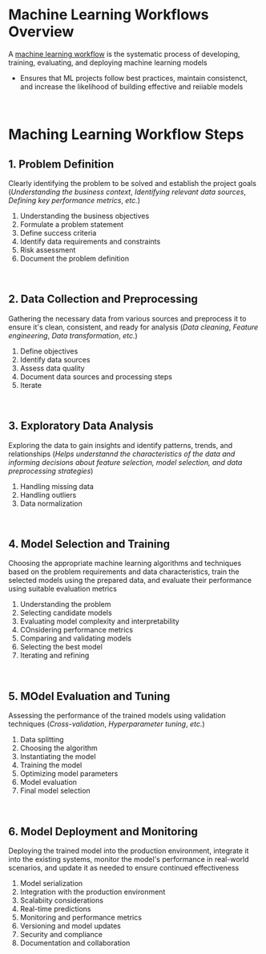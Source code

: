 # Machine Learning Workflows Overview

A [machine learning workflow](https://www.purestorage.com/knowledge/machine-learning-workflow.html) is the systematic process of developing, training, evaluating, and deploying machine learning models

* Ensures that ML projects follow best practices, maintain consistenct, and increase the likelihood of building effective and reiiable models

<br>

# Maching Learning Workflow Steps 

## 1. Problem Definition

Clearly identifying the problem to be solved and establish the project goals (*Understanding the business context*, *Identifying relevant data sources*, *Defining key performance metrics*, *etc.*) 

1. Understanding the business objectives
2. Formulate a problem statement
3. Define success criteria
4. Identify data requirements and constraints
5. Risk assessment
6. Document the problem definition


<br>

## 2. Data Collection and Preprocessing

Gathering the necessary data from various sources and preprocess it to ensure it's clean, consistent, and ready for analysis (*Data cleaning*, *Feature engineering*, *Data transformation*, *etc.*)

1. Define objectives
2. Identify data sources
3. Assess data quality
4. Document data sources and processing steps
5. Iterate

<br>

## 3. Exploratory Data Analysis

Exploring the data to gain insights and identify patterns, trends, and relationships (*Helps understannd the characteristics of the data and informing decisions about feature selection, model selection, and data preprocessing strategies*) 

1. Handling missing data
2. Handling outliers
3. Data normalization

<br>

## 4. Model Selection and Training 

Choosing the appropriate machine learning algorithms and techniques based on the problem requirements and data characteristics, train the selected models using the prepared data, and evaluate their performance using suitable evaluation metrics 

1. Understanding the problem
2. Selecting candidate models
3. Evaluating model complexity and interpretability
4. COnsidering performance metrics
5. Comparing and validating models
6. Selecting the best model
7. Iterating and refining

<br>

## 5. MOdel Evaluation and Tuning 

Assessing the performance of the trained models using validation techniques (*Cross-validation*, *Hyperparameter tuning*, *etc.*) 

1. Data splitting
2. Choosing the algorithm
3. Instantiating the model
4. Training the model
5. Optimizing model parameters
6. Model evaluation
7. Final model selection

<br>

## 6. Model Deployment and Monitoring 

Deploying the trained model into the production environment, integrate it into the existing systems, monitor the model's performance in real-world scenarios, and update it as needed to ensure continued effectiveness 

1. Model serialization
2. Integration with the production environment
3. Scalabiity considerations
4. Real-time predictions
5. Monitoring and performance metrics
6. Versioning and model updates
7. Security and compliance
8. Documentation and collaboration